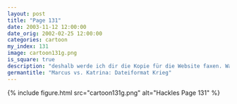 ```yaml
---
layout: post
title: "Page 131"
date: 2003-11-12 12:00:00
date_orig: 2002-02-25 12:00:00
categories: cartoon
my_index: 131
image: cartoon131g.png
is_square: true
description: "deshalb werde ich dir die Kopie für die Website faxen. Warum willst du mir dauernt Zeug faxen, ich habe gar kein Fax. Ok ich schicke dir die Info in einer Excel-Tabelle. Warum Es ist nur Text Schick mir einfach ne eMail In Ordnung ich mail dir ein MS-Word Dokument Marcus Ich benutz kein Windows Schick mir eine simple Text eMail  gut ich schicke dir eine pdf Datei Manchmal liebe ich diesen Job Marcus Katrina"
germantitle: "Marcus vs. Katrina: Dateiformat Krieg"
---
```


{% include figure.html src="cartoon131g.png" alt="Hackles Page 131"  %}
